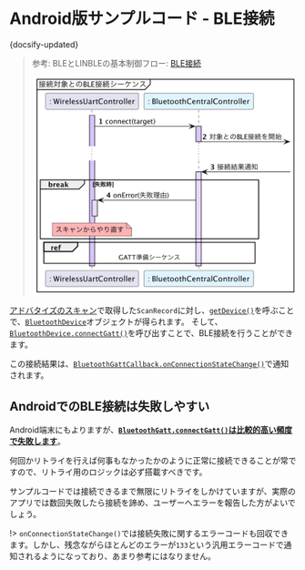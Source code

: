 # Android版サンプルコード - BLE接続

{docsify-updated}

> 参考: BLEとLINBLEの基本制御フロー: [BLE接続](common/flows/connect-to-target.md)
> 
> ![](../../out/plantuml/sequence_connection.png)

[アドバタイズのスキャン]( platform/android/scan-advertisements )で取得した`ScanRecord`に対し、[`getDevice()`]( https://developer.android.com/reference/android/bluetooth/le/ScanResult.html#getDevice() )を呼ぶことで、[`BluetoothDevice`]( https://developer.android.com/reference/android/bluetooth/BluetoothDevice.html )オブジェクトが得られます。
そして、[`BluetoothDevice.connectGatt()`]( https://developer.android.com/reference/android/bluetooth/BluetoothDevice.html#connectGatt(android.content.Context,%20boolean,%20android.bluetooth.BluetoothGattCallback) )を呼び出すことで、BLE接続を行うことができます。

この接続結果は、[`BluetoothGattCallback.onConnectionStateChange()`]( https://developer.android.com/reference/android/bluetooth/BluetoothGattCallback.html#onConnectionStateChange(android.bluetooth.BluetoothGatt,%20int,%20int) )で通知されます。



## AndroidでのBLE接続は失敗しやすい

Android端末にもよりますが、<u>**`BluetoothGatt.connectGatt()`は比較的高い頻度で失敗します**</u>。

何回かリトライを行えば何事もなかったかのように正常に接続できることが常ですので、リトライ用のロジックは必ず搭載すべきです。

サンプルコードでは接続できるまで無限にリトライをしかけていますが、実際のアプリでは数回失敗したら接続を諦め、ユーザーへエラーを報告した方がよいでしょう。

!> `onConnectionStateChange()`では接続失敗に関するエラーコードも回収できます。しかし、残念ながらほとんどのエラーが`133`という汎用エラーコードで通知されるようになっており、あまり参考にはなりません。

